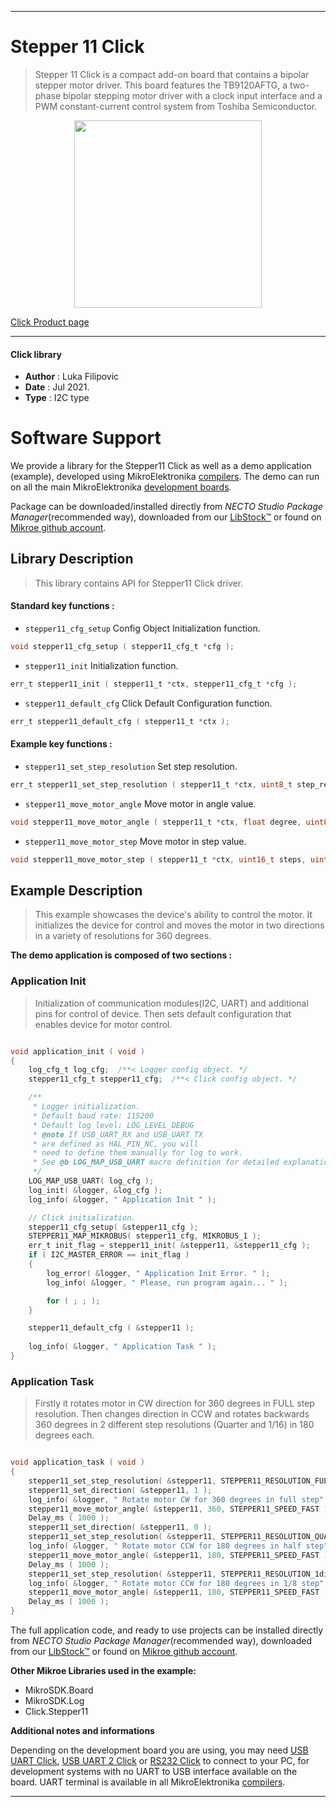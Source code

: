 
---
# Stepper 11 Click

> Stepper 11 Click is a compact add-on board that contains a bipolar stepper motor driver. This board features the TB9120AFTG, a two-phase bipolar stepping motor driver with a clock input interface and a PWM constant-current control system from Toshiba Semiconductor.

<p align="center">
  <img src="https://download.mikroe.com/images/click_for_ide/stepper_11_click.png" height=300px>
</p>

[Click Product page](https://www.mikroe.com/stepper-11-click)

---


#### Click library

- **Author**        : Luka Filipovic
- **Date**          : Jul 2021.
- **Type**          : I2C type


# Software Support

We provide a library for the Stepper11 Click
as well as a demo application (example), developed using MikroElektronika
[compilers](https://www.mikroe.com/necto-studio).
The demo can run on all the main MikroElektronika [development boards](https://www.mikroe.com/development-boards).

Package can be downloaded/installed directly from *NECTO Studio Package Manager*(recommended way), downloaded from our [LibStock&trade;](https://libstock.mikroe.com) or found on [Mikroe github account](https://github.com/MikroElektronika/mikrosdk_click_v2/tree/master/clicks).

## Library Description

> This library contains API for Stepper11 Click driver.

#### Standard key functions :

- `stepper11_cfg_setup` Config Object Initialization function.
```c
void stepper11_cfg_setup ( stepper11_cfg_t *cfg );
```

- `stepper11_init` Initialization function.
```c
err_t stepper11_init ( stepper11_t *ctx, stepper11_cfg_t *cfg );
```

- `stepper11_default_cfg` Click Default Configuration function.
```c
err_t stepper11_default_cfg ( stepper11_t *ctx );
```

#### Example key functions :

- `stepper11_set_step_resolution` Set step resolution.
```c
err_t stepper11_set_step_resolution ( stepper11_t *ctx, uint8_t step_res );
```

- `stepper11_move_motor_angle` Move motor in angle value.
```c
void stepper11_move_motor_angle ( stepper11_t *ctx, float degree, uint8_t speed );
```

- `stepper11_move_motor_step` Move motor in step value.
```c
void stepper11_move_motor_step ( stepper11_t *ctx, uint16_t steps, uint8_t speed );
```

## Example Description

> This example showcases the device's ability to control the motor.
It initializes the device for control and moves the motor in two 
directions in a variety of resolutions for 360 degrees.

**The demo application is composed of two sections :**

### Application Init

> Initialization of communication modules(I2C, UART) and additional pins
for control of device. Then sets default configuration that enables
device for motor control.

```c

void application_init ( void ) 
{
    log_cfg_t log_cfg;  /**< Logger config object. */
    stepper11_cfg_t stepper11_cfg;  /**< Click config object. */

    /** 
     * Logger initialization.
     * Default baud rate: 115200
     * Default log level: LOG_LEVEL_DEBUG
     * @note If USB_UART_RX and USB_UART_TX 
     * are defined as HAL_PIN_NC, you will 
     * need to define them manually for log to work. 
     * See @b LOG_MAP_USB_UART macro definition for detailed explanation.
     */
    LOG_MAP_USB_UART( log_cfg );
    log_init( &logger, &log_cfg );
    log_info( &logger, " Application Init " );

    // Click initialization.
    stepper11_cfg_setup( &stepper11_cfg );
    STEPPER11_MAP_MIKROBUS( stepper11_cfg, MIKROBUS_1 );
    err_t init_flag = stepper11_init( &stepper11, &stepper11_cfg );
    if ( I2C_MASTER_ERROR == init_flag ) 
    {
        log_error( &logger, " Application Init Error. " );
        log_info( &logger, " Please, run program again... " );

        for ( ; ; );
    }

    stepper11_default_cfg ( &stepper11 );
    
    log_info( &logger, " Application Task " );
}

```

### Application Task

> Firstly it rotates motor in CW direction for 360 degrees in FULL step 
resolution. Then changes direction in CCW and rotates backwards 360 degrees
in 2 different step resolutions (Quarter and 1/16) in 180 degrees each.

```c

void application_task ( void ) 
{
    stepper11_set_step_resolution( &stepper11, STEPPER11_RESOLUTION_FULL );
    stepper11_set_direction( &stepper11, 1 );
    log_info( &logger, " Rotate motor CW for 360 degrees in full step" );
    stepper11_move_motor_angle( &stepper11, 360, STEPPER11_SPEED_FAST );
    Delay_ms ( 1000 );
    stepper11_set_direction( &stepper11, 0 );
    stepper11_set_step_resolution( &stepper11, STEPPER11_RESOLUTION_QUARTER );
    log_info( &logger, " Rotate motor CCW for 180 degrees in half step" );
    stepper11_move_motor_angle( &stepper11, 180, STEPPER11_SPEED_FAST );
    Delay_ms ( 1000 );
    stepper11_set_step_resolution( &stepper11, STEPPER11_RESOLUTION_1div16 );
    log_info( &logger, " Rotate motor CCW for 180 degrees in 1/8 step" );
    stepper11_move_motor_angle( &stepper11, 180, STEPPER11_SPEED_FAST );
    Delay_ms ( 1000 );
}

```


The full application code, and ready to use projects can be installed directly from *NECTO Studio Package Manager*(recommended way), downloaded from our [LibStock&trade;](https://libstock.mikroe.com) or found on [Mikroe github account](https://github.com/MikroElektronika/mikrosdk_click_v2/tree/master/clicks).

**Other Mikroe Libraries used in the example:**

- MikroSDK.Board
- MikroSDK.Log
- Click.Stepper11

**Additional notes and informations**

Depending on the development board you are using, you may need
[USB UART Click](https://www.mikroe.com/usb-uart-click),
[USB UART 2 Click](https://www.mikroe.com/usb-uart-2-click) or
[RS232 Click](https://www.mikroe.com/rs232-click) to connect to your PC, for
development systems with no UART to USB interface available on the board. UART
terminal is available in all MikroElektronika
[compilers](https://shop.mikroe.com/compilers).

---
